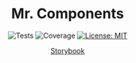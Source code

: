 <div align="center">

# Mr. Components

![Tests](https://github.com/carlosdevpereira/mr-components/actions/workflows/on-push-master.yml/badge.svg)
![Coverage](https://img.shields.io/codecov/c/github/carlosdevpereira/mr-components?label=Coverage&token=UD340F6YOJ)
[![License: MIT](https://img.shields.io/badge/License-MIT-brightgreen)](https://opensource.org/licenses/MIT)

<a href="https://storybook.carlosdevpereira.com" target="_blank">Storybook</a>

</div>

